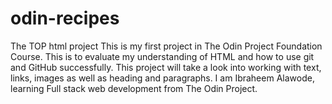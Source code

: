 # odin-recipes
The TOP html project
This is my first project in The Odin Project Foundation Course.
This is to evaluate my understanding of HTML and how to use git and GitHub successfully.
This project will take a look into working with text, links, images as well as heading and paragraphs.
I am Ibraheem Alawode, learning Full stack web development from The Odin Project.